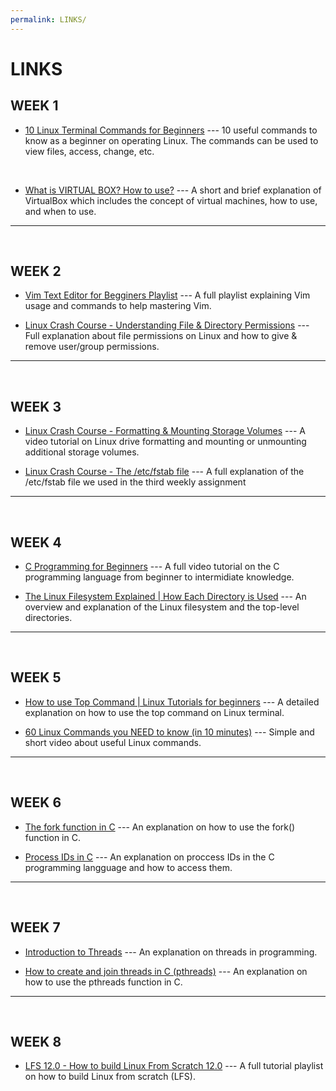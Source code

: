 ```yaml
---
permalink: LINKS/
---
```


# LINKS

## WEEK 1
* [10 Linux Terminal Commands for Beginners](https://youtu.be/oGyJr-iUwt8?si=59V2boc0XfmlFekg) --- 
10 useful commands to know as a beginner on operating Linux.
The commands can be used to view files, access, change, etc.
<br>

* [What is VIRTUAL BOX? How to use?](https://www.youtube.com/watch?v=ROb5LPmjslw) ---
A short and brief explanation of VirtualBox which includes the concept of
virtual machines, how to use, and when to use.
<hr>
<br>

## WEEK 2
* [Vim Text Editor for Begginers Playlist](https://www.youtube.com/watch?v=ohk3cpBqY60&list=PLT98CRl2KxKHy4A5N70jMRYAROzzC2a6x) ---
A full playlist explaining Vim usage and commands to help mastering Vim.

* [Linux Crash Course - Understanding File & Directory Permissions](https://www.youtube.com/watch?v=4e669hSjaX8) ---
Full explanation about file permissions on Linux and how to give & remove user/group permissions.
<hr>
<br>

## WEEK 3
* [Linux Crash Course - Formatting & Mounting Storage Volumes](https://www.youtube.com/watch?v=2Z6ouBYfZr8) ---
A video tutorial on Linux drive formatting and mounting or unmounting additional storage volumes.

* [Linux Crash Course - The /etc/fstab file](https://www.youtube.com/watch?v=A7xH74o6kY0) ---
A full explanation of the /etc/fstab file we used in the third weekly assignment
<hr>
<br>

## WEEK 4
* [C Programming for Beginners](https://www.youtube.com/watch?v=KnvbUiSxvbM&list=PL98qAXLA6aftD9ZlnjpLhdQAOFI8xIB6e) ---
A full video tutorial on the C programming language from beginner to intermidiate knowledge.

* [The Linux Filesystem Explained | How Each Directory is Used](https://www.youtube.com/watch?v=P0QZnAnsQ4c) ---
An overview and explanation of the Linux filesystem and the top-level directories.
<hr>
<br>

## WEEK 5
* [How to use Top Command | Linux Tutorials for beginners](https://www.youtube.com/watch?v=tAe3MPh5sNg) ---
A detailed explanation on how to use the top command on Linux terminal.

* [60 Linux Commands you NEED to know (in 10 minutes)](https://www.youtube.com/watch?v=gd7BXuUQ91w) ---
Simple and short video about useful Linux commands.
<hr>
<br>

## WEEK 6
* [The fork function in C](https://www.youtube.com/watch?v=cex9XrZCU14) ---
An explanation on how to use the fork() function in C.

* [Process IDs in C](https://www.youtube.com/watch?v=PZrQ4eGm-hM) ---
An explanation on proccess IDs in the C programming langguage and how to access them.
<hr>
<br>

## WEEK 7
* [Introduction to Threads](https://www.youtube.com/watch?v=LOfGJcVnvAk) ---
An explanation on threads in programming.

* [How to create and join threads in C (pthreads)](https://youtu.be/uA8X5zNOGw8?si=AkR1IdolTfez-ex6) ---
An explanation on how to use the pthreads function in C.
<hr>
<br>

## WEEK 8
* [LFS 12.0 - How to build Linux From Scratch 12.0](https://www.youtube.com/watch?v=685qdaX9YQc&list=PLyc5xVO2uDsA5QPbtj_eYU8J0qrvU6315&pp=iAQB) ---
A full tutorial playlist on how to build Linux from scratch (LFS).
